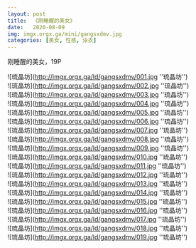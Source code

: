 ```yaml
---
layout: post
title:  《刚睡醒的美女》
date:   2020-08-09
img: imgx.orgx.ga/mini/gangsxdmv.jpg
categories: [美女, 性感, 泳衣]
---
```


刚睡醒的美女，19P

![琉晶坊](http://imgx.orgx.ga/ld/gangsxdmv/001.jpg ''琉晶坊'') <br>
![琉晶坊](http://imgx.orgx.ga/ld/gangsxdmv/002.jpg ''琉晶坊'') <br>
![琉晶坊](http://imgx.orgx.ga/ld/gangsxdmv/003.jpg ''琉晶坊'') <br>
![琉晶坊](http://imgx.orgx.ga/ld/gangsxdmv/004.jpg ''琉晶坊'') <br>
![琉晶坊](http://imgx.orgx.ga/ld/gangsxdmv/005.jpg ''琉晶坊'') <br>
![琉晶坊](http://imgx.orgx.ga/ld/gangsxdmv/006.jpg ''琉晶坊'') <br>
![琉晶坊](http://imgx.orgx.ga/ld/gangsxdmv/007.jpg ''琉晶坊'') <br>
![琉晶坊](http://imgx.orgx.ga/ld/gangsxdmv/008.jpg ''琉晶坊'') <br>
![琉晶坊](http://imgx.orgx.ga/ld/gangsxdmv/009.jpg ''琉晶坊'') <br>
![琉晶坊](http://imgx.orgx.ga/ld/gangsxdmv/010.jpg ''琉晶坊'') <br>
![琉晶坊](http://imgx.orgx.ga/ld/gangsxdmv/011.jpg ''琉晶坊'') <br>
![琉晶坊](http://imgx.orgx.ga/ld/gangsxdmv/012.jpg ''琉晶坊'') <br>
![琉晶坊](http://imgx.orgx.ga/ld/gangsxdmv/013.jpg ''琉晶坊'') <br>
![琉晶坊](http://imgx.orgx.ga/ld/gangsxdmv/014.jpg ''琉晶坊'') <br>
![琉晶坊](http://imgx.orgx.ga/ld/gangsxdmv/015.jpg ''琉晶坊'') <br>
![琉晶坊](http://imgx.orgx.ga/ld/gangsxdmv/016.jpg ''琉晶坊'') <br>
![琉晶坊](http://imgx.orgx.ga/ld/gangsxdmv/017.jpg ''琉晶坊'') <br>
![琉晶坊](http://imgx.orgx.ga/ld/gangsxdmv/018.jpg ''琉晶坊'') <br>
![琉晶坊](http://imgx.orgx.ga/ld/gangsxdmv/019.jpg ''琉晶坊'') <br>

